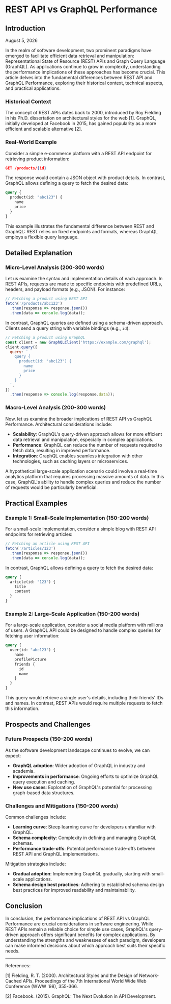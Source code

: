 # REST API vs GraphQL Performance
## Introduction
August 5, 2026

In the realm of software development, two prominent paradigms have emerged to facilitate efficient data retrieval and manipulation: Representational State of Resource (REST) APIs and Graph Query Language (GraphQL). As applications continue to grow in complexity, understanding the performance implications of these approaches has become crucial. This article delves into the fundamental differences between REST API and GraphQL Performance, exploring their historical context, technical aspects, and practical applications.

### Historical Context

The concept of REST APIs dates back to 2000, introduced by Roy Fielding in his Ph.D. dissertation on architectural styles for the web [1]. GraphQL, initially developed at Facebook in 2015, has gained popularity as a more efficient and scalable alternative [2].

### Real-World Example

Consider a simple e-commerce platform with a REST API endpoint for retrieving product information:
```json
GET /products/{id}
```
The response would contain a JSON object with product details. In contrast, GraphQL allows defining a query to fetch the desired data:
```graphql
query {
  product(id: "abc123") {
    name
    price
  }
}
```
This example illustrates the fundamental difference between REST and GraphQL: REST relies on fixed endpoints and formats, whereas GraphQL employs a flexible query language.

## Detailed Explanation

### Micro-Level Analysis (200-300 words)

Let us examine the syntax and implementation details of each approach. In REST APIs, requests are made to specific endpoints with predefined URLs, headers, and payload formats (e.g., JSON). For instance:
```javascript
// Fetching a product using REST API
fetch('/products/abc123')
  .then(response => response.json())
  .then(data => console.log(data));
```
In contrast, GraphQL queries are defined using a schema-driven approach. Clients send a query string with variable bindings (e.g., `id`):
```javascript
// Fetching a product using GraphQL
const client = new GraphQLClient('https://example.com/graphql');
client.query({
  query: `
    query {
      product(id: "abc123") {
        name
        price
      }
    }
  `,
})
  .then(response => console.log(response.data));
```
### Macro-Level Analysis (200-300 words)

Now, let us examine the broader implications of REST API vs GraphQL Performance. Architectural considerations include:

* **Scalability**: GraphQL's query-driven approach allows for more efficient data retrieval and manipulation, especially in complex applications.
* **Performance**: GraphQL can reduce the number of requests required to fetch data, resulting in improved performance.
* **Integration**: GraphQL enables seamless integration with other technologies, such as caching layers or microservices.

A hypothetical large-scale application scenario could involve a real-time analytics platform that requires processing massive amounts of data. In this case, GraphQL's ability to handle complex queries and reduce the number of requests would be particularly beneficial.

## Practical Examples

### Example 1: Small-Scale Implementation (150-200 words)

For a small-scale implementation, consider a simple blog with REST API endpoints for retrieving articles:
```javascript
// Fetching an article using REST API
fetch('/articles/123')
  .then(response => response.json())
  .then(data => console.log(data));
```
In contrast, GraphQL allows defining a query to fetch the desired data:
```graphql
query {
  article(id: "123") {
    title
    content
  }
}
```
### Example 2: Large-Scale Application (150-200 words)

For a large-scale application, consider a social media platform with millions of users. A GraphQL API could be designed to handle complex queries for fetching user information:
```graphql
query {
  user(id: "abc123") {
    name
    profilePicture
    friends {
      id
      name
    }
  }
}
```
This query would retrieve a single user's details, including their friends' IDs and names. In contrast, REST APIs would require multiple requests to fetch this information.

## Prospects and Challenges

### Future Prospects (150-200 words)

As the software development landscape continues to evolve, we can expect:

* **GraphQL adoption**: Wider adoption of GraphQL in industry and academia.
* **Improvements in performance**: Ongoing efforts to optimize GraphQL query execution and caching.
* **New use cases**: Exploration of GraphQL's potential for processing graph-based data structures.

### Challenges and Mitigations (150-200 words)

Common challenges include:

* **Learning curve**: Steep learning curve for developers unfamiliar with GraphQL.
* **Schema complexity**: Complexity in defining and managing GraphQL schemas.
* **Performance trade-offs**: Potential performance trade-offs between REST API and GraphQL implementations.

Mitigation strategies include:

* **Gradual adoption**: Implementing GraphQL gradually, starting with small-scale applications.
* **Schema design best practices**: Adhering to established schema design best practices for improved readability and maintainability.

## Conclusion

In conclusion, the performance implications of REST API vs GraphQL Performance are crucial considerations in software engineering. While REST APIs remain a reliable choice for simple use cases, GraphQL's query-driven approach offers significant benefits for complex applications. By understanding the strengths and weaknesses of each paradigm, developers can make informed decisions about which approach best suits their specific needs.

---

References:

[1] Fielding, R. T. (2000). Architectural Styles and the Design of Network-Cached APIs. Proceedings of the 7th International World Wide Web Conference (WWW '98), 355-366.

[2] Facebook. (2015). GraphQL: The Next Evolution in API Development.